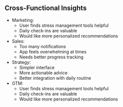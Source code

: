 
## Cross-Functional Insights

- Marketing:
  - User finds stress management tools helpful
  - Daily check-ins are valuable
  - Would like more personalized recommendations
- Sales:
  - Too many notifications
  - App feels overwhelming at times
  - Needs better progress tracking
- Strategy:
  - Simpler interface
  - More actionable advice
  - Better integration with daily routine
- GTM:
  - User finds stress management tools helpful
  - Daily check-ins are valuable
  - Would like more personalized recommendations
